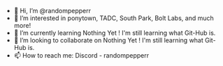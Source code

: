 - 👋 Hi, I’m @randompepperr
- 👀 I’m interested in ponytown, TADC, South Park, Bolt Labs, and much more! 
- 🌱 I’m currently learning Nothing Yet ! I'm still learning what Git-Hub is.
- 💞️ I’m looking to collaborate on Nothing Yet ! I'm still learning what Git-Hub is.
- 📫 How to reach me: Discord - randompepperr

<!---
randompepperr/randompepperr is a ✨ special ✨ repository because its `README.md` (this file) appears on your GitHub profile.
You can click the Preview link to take a look at your changes.
--->
